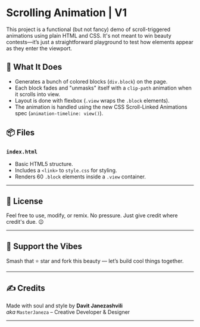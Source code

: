 # Scrolling Animation | V1

This project is a functional (but not fancy) demo of scroll-triggered animations using plain HTML and CSS. It's not meant to win beauty contests—it’s just a straightforward playground to test how elements appear as they enter the viewport.

## 🚀 What It Does

- Generates a bunch of colored blocks (`div.block`) on the page.
- Each block fades and "unmasks" itself with a `clip-path` animation when it scrolls into view.
- Layout is done with flexbox (`.view` wraps the `.block` elements).
- The animation is handled using the new CSS Scroll-Linked Animations spec (`animation-timeline: view()`).

## 📦 Files

### `index.html`
- Basic HTML5 structure.
- Includes a `<link>` to `style.css` for styling.
- Renders 60 `.block` elements inside a `.view` container.


--- 

## 🧪 License

Feel free to use, modify, or remix. No pressure. Just give credit where credit's due. 😉

---

## 🚀 Support the Vibes  
Smash that ⭐ star and fork this beauty — let’s build cool things together.


---

## ✍️ Credits

Made with soul and style by **Davit Janezashvili**  
_aka_ `MasterJaneza` – Creative Developer & Designer

---

